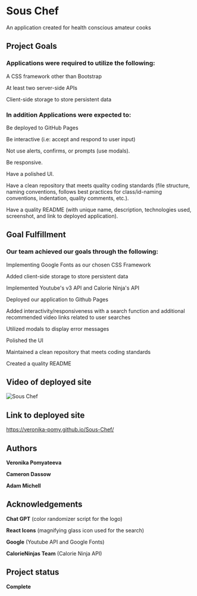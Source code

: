 # Sous Chef

An application created for health conscious amateur cooks

## Project Goals

### Applications were required to utilize the following:

A CSS framework other than Bootstrap

At least two server-side APIs

Client-side storage to store persistent data

### In addition Applications were expected to:

Be deployed to GitHub Pages

Be interactive (i.e: accept and respond to user input)

Not use alerts, confirms, or prompts (use modals).

Be responsive.

Have a polished UI.

Have a clean repository that meets quality coding standards (file structure, naming conventions, follows best practices for class/id-naming conventions, indentation, quality comments, etc.).

Have a quality README (with unique name, description, technologies used, screenshot, and link to deployed application).

## Goal Fulfillment

### Our team achieved our goals through the following:

Implementing Google Fonts as our chosen CSS Framework

Added client-side storage to store persistent data

Implemented Youtube's v3 API and Calorie Ninja's API

Deployed our application to Github Pages

Added interactivity/responsiveness with a search function and additional recommended video links related to user searches

Utilized modals to display error messages

Polished the UI

Maintained a clean repository that meets coding standards

Created a quality README

## Video of deployed site
![Sous Chef](assets/media/sous-chef.gif)

## Link to deployed site
https://veronika-pomy.github.io/Sous-Chef/

## Authors 

**Veronika Pomyateeva**

**Cameron Dassow**

**Adam Michell**

## Acknowledgements

**Chat GPT** (color randomizer script for the logo)

**React Icons** (magnifying glass icon used for the search)

**Google** (Youtube API and Google Fonts)

**CalorieNinjas Team** (Calorie Ninja API)

## Project status

**Complete**
